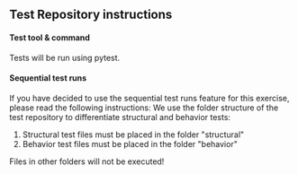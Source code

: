 ## Test Repository instructions

#### Test tool & command
Tests will be run using pytest.

#### Sequential test runs
If you have decided to use the sequential test runs feature for this exercise, please read the following instructions:
We use the folder structure of the test repository to differentiate structural and behavior tests:
1. Structural test files must be placed in the folder "structural"
2. Behavior test files must be placed in the folder "behavior"

Files in other folders will not be executed!
